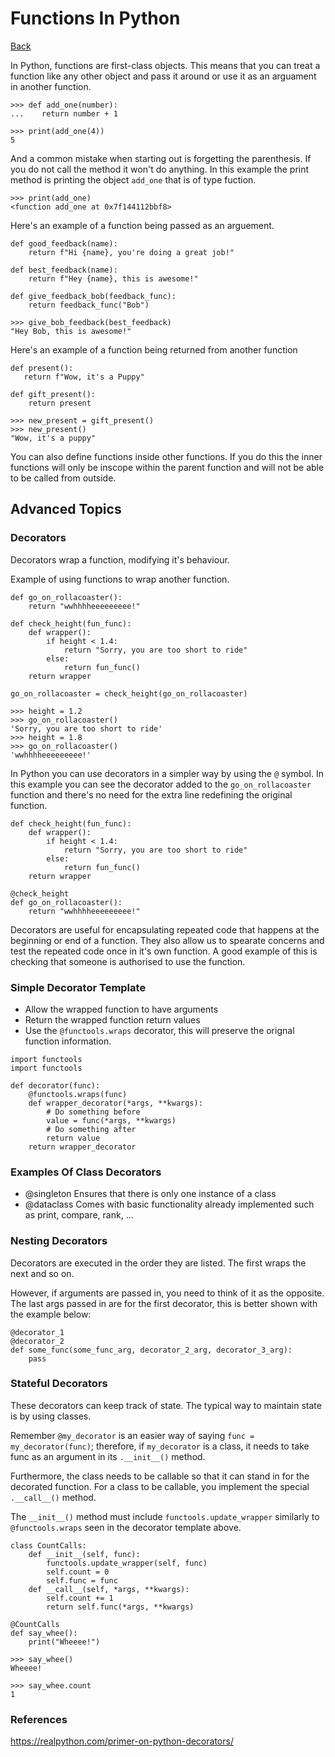 # Functions In Python
[Back](README.md)

In Python, functions are first-class objects. This means that you can treat a function like any 
other object and pass it around or use it as an arguament in another function.
```
>>> def add_one(number):
...    return number + 1
    
>>> print(add_one(4))
5
```

And a common mistake when starting out is forgetting the parenthesis. If you do not call the method
it won't do anything. In this example the print method is printing the object `add_one` that is of
type fuction.
```
>>> print(add_one)
<function add_one at 0x7f144112bbf8>
```

Here's an example of a function being passed as an arguement.
```
def good_feedback(name):
    return f"Hi {name}, you're doing a great job!"
    
def best_feedback(name):
    return f"Hey {name}, this is awesome!"
    
def give_feedback_bob(feedback_func):
    return feedback_func("Bob")
```
```
>>> give_bob_feedback(best_feedback)
"Hey Bob, this is awesome!"
```

Here's an example of a function being returned from another function
```
def present():
   return f"Wow, it's a Puppy"
   
def gift_present():
    return present
```
```
>>> new_present = gift_present()
>>> new_present()
"Wow, it's a puppy"
```

You can also define functions inside other functions. If you do this the inner functions will
only be inscope within the parent function and will not be able to be called from outside.

## Advanced Topics

### Decorators
Decorators wrap a function, modifying it's behaviour.

Example of using functions to wrap another function.
```
def go_on_rollacoaster():
    return "wwhhhheeeeeeeee!"

def check_height(fun_func):
    def wrapper():
        if height < 1.4:
            return "Sorry, you are too short to ride"
        else:
            return fun_func()
    return wrapper            

go_on_rollacoaster = check_height(go_on_rollacoaster)
```
```
>>> height = 1.2
>>> go_on_rollacoaster()
'Sorry, you are too short to ride'
>>> height = 1.8
>>> go_on_rollacoaster()
'wwhhhheeeeeeeee!'
```

In Python you can use decorators in a simpler way by using the `@` symbol. In this 
example you can see the decorator added to the `go_on_rollacoaster` function and there's no
need for the extra line redefining the original function.
```
def check_height(fun_func):
    def wrapper():
        if height < 1.4:
            return "Sorry, you are too short to ride"
        else:
            return fun_func()
    return wrapper            

@check_height
def go_on_rollacoaster():
    return "wwhhhheeeeeeeee!"
```
Decorators are useful for encapsulating repeated code that happens at the beginning or end of a
function. They also allow us to spearate concerns and test the repeated code once in it's own
function. A good example of this is checking that someone is authorised to use the function.

### Simple Decorator Template
* Allow the wrapped function to have arguments
* Return the wrapped function return values
* Use the `@functools.wraps` decorator, this will preserve the orignal function information.
```
import functools
import functools

def decorator(func):
    @functools.wraps(func)
    def wrapper_decorator(*args, **kwargs):
        # Do something before
        value = func(*args, **kwargs)
        # Do something after
        return value
    return wrapper_decorator
```

### Examples Of Class Decorators
* @singleton Ensures that there is only one instance of a class
* @dataclass Comes with basic functionality already implemented such as print, compare, rank, ...

### Nesting Decorators
Decorators are executed in the order they are listed. The first wraps the next and so on.

However, if arguments are passed in, you need to think of it as the opposite. The last args passed
in are for the first decorator, this is better shown with the example below:
```
@decorator_1
@decorator_2
def some_func(some_func_arg, decorator_2_arg, decorator_3_arg):
    pass
```    

### Stateful Decorators
These decorators can keep track of state. The typical way to maintain state is by using classes.

Remember `@my_decorator` is an easier way of saying `func = my_decorator(func)`; therefore, if `my_decorator` is a class, it needs to take func as an argument in its `.__init__()` method.

Furthermore, the class needs to be callable so that it can stand in for the decorated function. For
a class to be callable, you implement the special `.__call__()` method.

The `__init__()` method must include `functools.update_wrapper` similarly to `@functools.wraps` 
seen in the decorator template above.

```
class CountCalls:
    def __init__(self, func):
        functools.update_wrapper(self, func)
        self.count = 0
        self.func = func
    def __call__(self, *args, **kwargs):
        self.count += 1
        return self.func(*args, **kwargs)
 
@CountCalls
def say_whee():
    print("Wheeee!")
```
```
>>> say_whee()
Wheeee!

>>> say_whee.count
1
```



### References
https://realpython.com/primer-on-python-decorators/
